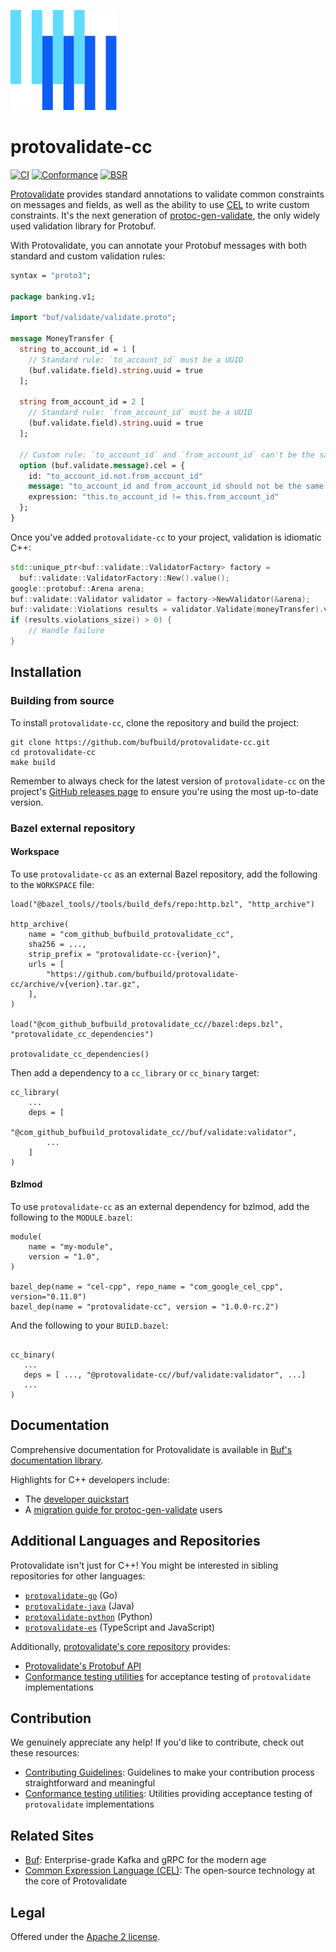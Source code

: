 [![The Buf logo](.github/buf-logo.svg)][buf] 

# protovalidate-cc

[![CI](https://github.com/bufbuild/protovalidate-cc/actions/workflows/ci.yaml/badge.svg)](https://github.com/bufbuild/protovalidate-cc/actions/workflows/ci.yaml)
[![Conformance](https://github.com/bufbuild/protovalidate-cc/actions/workflows/conformance.yaml/badge.svg)](https://github.com/bufbuild/protovalidate-cc/actions/workflows/conformance.yaml)
[![BSR](https://img.shields.io/badge/BSR-Module-0C65EC)][buf-mod]

[Protovalidate][protovalidate] provides standard annotations to validate common constraints on messages and fields, as well as the ability to use [CEL][cel] to write custom constraints. It's the next generation of [protoc-gen-validate][protoc-gen-validate], the only widely used validation library for Protobuf.

With Protovalidate, you can annotate your Protobuf messages with both standard and custom validation rules:

```protobuf
syntax = "proto3";

package banking.v1;

import "buf/validate/validate.proto";

message MoneyTransfer {
  string to_account_id = 1 [
    // Standard rule: `to_account_id` must be a UUID
    (buf.validate.field).string.uuid = true
  ];

  string from_account_id = 2 [
    // Standard rule: `from_account_id` must be a UUID
    (buf.validate.field).string.uuid = true
  ];

  // Custom rule: `to_account_id` and `from_account_id` can't be the same.
  option (buf.validate.message).cel = {
    id: "to_account_id.not.from_account_id"
    message: "to_account_id and from_account_id should not be the same value"
    expression: "this.to_account_id != this.from_account_id"
  };
}
```

Once you've added `protovalidate-cc` to your project, validation is idiomatic C++:

```c++
std::unique_ptr<buf::validate::ValidatorFactory> factory =
  buf::validate::ValidatorFactory::New().value();
google::protobuf::Arena arena;
buf::validate::Validator validator = factory->NewValidator(&arena);
buf::validate::Violations results = validator.Validate(moneyTransfer).value();
if (results.violations_size() > 0) {
    // Handle failure
}
```

## Installation

### Building from source

To install `protovalidate-cc`, clone the repository and build the project:

```shell
git clone https://github.com/bufbuild/protovalidate-cc.git
cd protovalidate-cc
make build
```

Remember to always check for the latest version of `protovalidate-cc` on the project's [GitHub releases page](https://github.com/bufbuild/protovalidate-cc/releases) to ensure you're using the most up-to-date version.

### Bazel external repository

#### Workspace

To use `protovalidate-cc` as an external Bazel repository, add the following to the `WORKSPACE` file:

```bzl
load("@bazel_tools//tools/build_defs/repo:http.bzl", "http_archive")

http_archive(
    name = "com_github_bufbuild_protovalidate_cc",
    sha256 = ...,
    strip_prefix = "protovalidate-cc-{verion}",
    urls = [
        "https://github.com/bufbuild/protovalidate-cc/archive/v{verion}.tar.gz",
    ],
)

load("@com_github_bufbuild_protovalidate_cc//bazel:deps.bzl", "protovalidate_cc_dependencies")

protovalidate_cc_dependencies()
```

Then add a dependency to a `cc_library` or `cc_binary` target:

```bzl
cc_library(
    ...
    deps = [
        "@com_github_bufbuild_protovalidate_cc//buf/validate:validator",
        ...
    ]
)
```

#### Bzlmod

To use `protovalidate-cc` as an external dependency for bzlmod, add the following to the `MODULE.bazel`:

```bzl
module(
    name = "my-module",
    version = "1.0",
)

bazel_dep(name = "cel-cpp", repo_name = "com_google_cel_cpp", version="0.11.0")
bazel_dep(name = "protovalidate-cc", version = "1.0.0-rc.2")
```

And the following to your `BUILD.bazel`:

```bzl

cc_binary(
   ...
   deps = [ ..., "@protovalidate-cc//buf/validate:validator", ...]
   ...
)
```

## Documentation

Comprehensive documentation for Protovalidate is available in [Buf's documentation library][protovalidate].

Highlights for C++ developers include:

* The [developer quickstart][quickstart]
* A [migration guide for protoc-gen-validate][migration-guide] users

## Additional Languages and Repositories

Protovalidate isn't just for C++! You might be interested in sibling repositories for other languages:

- [`protovalidate-go`][pv-go] (Go)
- [`protovalidate-java`][pv-java] (Java)
- [`protovalidate-python`][pv-python] (Python)
- [`protovalidate-es`][pv-es] (TypeScript and JavaScript)

Additionally, [protovalidate's core repository](https://github.com/bufbuild/protovalidate) provides:

- [Protovalidate's Protobuf API][validate-proto]
- [Conformance testing utilities][conformance] for acceptance testing of `protovalidate` implementations

## Contribution

We genuinely appreciate any help! If you'd like to contribute, check out these resources:

- [Contributing Guidelines][contributing]: Guidelines to make your contribution process straightforward and meaningful
- [Conformance testing utilities](https://github.com/bufbuild/protovalidate/tree/main/docs/conformance.md): Utilities providing acceptance testing of `protovalidate` implementations

## Related Sites

- [Buf][buf]: Enterprise-grade Kafka and gRPC for the modern age
- [Common Expression Language (CEL)][cel]: The open-source technology at the core of Protovalidate

## Legal

Offered under the [Apache 2 license][license].

[buf]: https://buf.build
[cel]: https://cel.dev

[pv-go]: https://github.com/bufbuild/protovalidate-go
[pv-java]: https://github.com/bufbuild/protovalidate-java
[pv-python]: https://github.com/bufbuild/protovalidate-python
[pv-cc]: https://github.com/bufbuild/protovalidate-cc
[pv-es]: https://github.com/bufbuild/protovalidate-es

[buf-mod]: https://buf.build/bufbuild/protovalidate
[license]: LICENSE
[contributing]: .github/CONTRIBUTING.md

[protoc-gen-validate]: https://github.com/bufbuild/protoc-gen-validate

[protovalidate]: https://buf.build/docs/protovalidate/
[quickstart]: https://buf.build/docs/protovalidate/quickstart/
[connect-go]: https://buf.build/docs/protovalidate/quickstart/connect-go/
[grpc-go]: https://buf.build/docs/protovalidate/quickstart/grpc-go/
[grpc-java]: https://buf.build/docs/protovalidate/quickstart/grpc-java/
[grpc-python]: https://buf.build/docs/protovalidate/quickstart/grpc-python/
[migration-guide]: https://buf.build/docs/migration-guides/migrate-from-protoc-gen-validate/
[pkg-go]: https://pkg.go.dev/github.com/bufbuild/protovalidate-go

[validate-proto]: https://buf.build/bufbuild/protovalidate/docs/main:buf.validate
[conformance]: https://github.com/bufbuild/protovalidate/blob/main/docs/conformance.md
[examples]: https://github.com/bufbuild/protovalidate/tree/main/examples
[migrate]: https://buf.build/docs/migration-guides/migrate-from-protoc-gen-validate/
